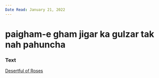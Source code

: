 ```yaml
---
Date Read: January 21, 2022
---
```


# paigham-e gham jigar ka gulzar tak nah pahuncha

### Text
[Desertful of Roses](http://www.columbia.edu/itc/mealac/pritchett/00garden/00c/0096/index_0096.html)

